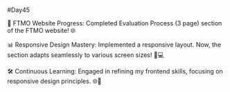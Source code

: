 #Day45

🚀 FTMO Website Progress: Completed Evaluation Process (3 page) section of the FTMO website! 🌐

📊 Responsive Design Mastery: Implemented a responsive layout. Now, the section adapts seamlessly to various screen sizes! 📱💻

🛠️ Continuous Learning: Engaged in refining my frontend skills, focusing on responsive design principles. 🌐🔧